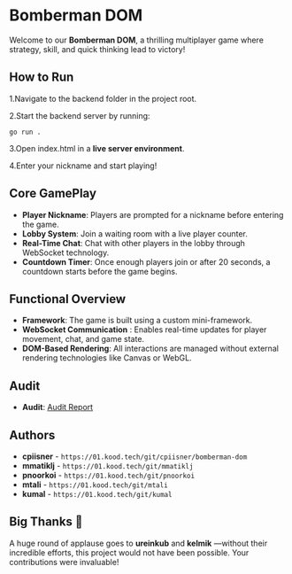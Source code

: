 # Bomberman DOM

Welcome to our **Bomberman DOM**, a thrilling multiplayer game where strategy, skill, and quick thinking lead to victory!

## How to Run

1.Navigate to the backend folder in the project root.

2.Start the backend server by running:

`go run .`

3.Open index.html in a **live server environment**.

4.Enter your nickname and start playing!

## Core GamePlay

- **Player Nickname**: Players are prompted for a nickname before entering the game.
- **Lobby System**: Join a waiting room with a live player counter.
- **Real-Time Chat**: Chat with other players in the lobby through WebSocket technology.
- **Countdown Timer**: Once enough players join or after 20 seconds, a countdown starts before the game begins.

## Functional Overview

- **Framework**: The game is built using a custom mini-framework.
- **WebSocket Communication** : Enables real-time updates for player movement, chat, and game state.
- **DOM-Based Rendering**: All interactions are managed without external rendering technologies like Canvas or WebGL.

## Audit

- **Audit**: [Audit Report](https://github.com/01-edu/public/tree/master/subjects/bomberman-dom/audit)

## Authors

- **cpiisner** - `https://01.kood.tech/git/cpiisner/bomberman-dom`
- **mmatiklj** - `https://01.kood.tech/git/mmatiklj`
- **pnoorkoi** - `https://01.kood.tech/git/pnoorkoi`
- **mtali** - `https://01.kood.tech/git/mtali`
- **kumal** - `https://01.kood.tech/git/kumal`

## Big Thanks 🎉

A huge round of applause goes to **ureinkub** and **kelmik** —without their incredible efforts, this project would not have been possible. Your contributions were invaluable!
